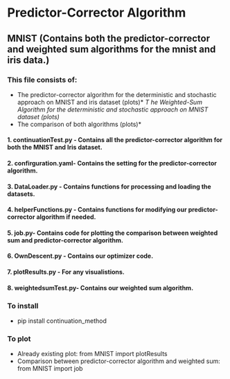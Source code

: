 # Predictor-Corrector Algorithm
## MNIST (Contains both the predictor-corrector and weighted sum algorithms for the mnist and iris data.)
### This file consists of: 
* The predictor-corrector algorithm for the deterministic and stochastic approach on MNIST and iris dataset (plots)*
*T he Weighted-Sum Algorithm for the deterministic and stochastic approach on MNIST dataset (plots)*
* The comparison of both algorithms (plots)*

#### 1. continuationTest.py - Contains all the predictor-corrector algorithm for both the MNIST and Iris dataset.
#### 2. confirguration.yaml- Contains the setting for the predictor-corrector algorithm.
#### 3. DataLoader.py - Contains functions for processing and loading the datasets.
#### 4. helperFunctions.py - Contains functions for modifying our predictor-corrector algorithm if needed.
#### 5. job.py- Contains code for plotting the comparison between weighted sum and predictor-corrector algorithm.
#### 6. OwnDescent.py - Contains our optimizer code.
#### 7. plotResults.py - For any visualistions.
#### 8. weightedsumTest.py- Contains our weighted sum algorithm.

### To install

* pip install continuation_method

### To plot

* Already existing plot: from MNIST import plotResults
* Comparison between predictor-corrector algorithm and weighted sum: from MNIST import job
